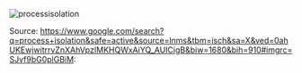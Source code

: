 

















![processisolation](https://user-images.githubusercontent.com/31521112/32200338-bd90d166-bd96-11e7-891d-7085e299bcfa.png)


Source:
https://www.google.com/search?q=process+isolation&safe=active&source=lnms&tbm=isch&sa=X&ved=0ahUKEwjwitrrvZnXAhVpzIMKHQWxAiYQ_AUICigB&biw=1680&bih=910#imgrc=SJvf9bG0plGBiM:
